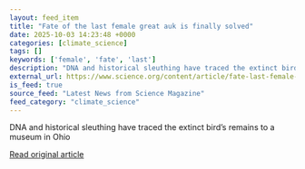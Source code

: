 ```yaml
---
layout: feed_item
title: "Fate of the last female great auk is finally solved"
date: 2025-10-03 14:23:48 +0000
categories: [climate_science]
tags: []
keywords: ['female', 'fate', 'last']
description: "DNA and historical sleuthing have traced the extinct bird’s remains to a museum in Ohio"
external_url: https://www.science.org/content/article/fate-last-female-great-auk-finally-solved
is_feed: true
source_feed: "Latest News from Science Magazine"
feed_category: "climate_science"
---
```


DNA and historical sleuthing have traced the extinct bird’s remains to a museum in Ohio

[Read original article](https://www.science.org/content/article/fate-last-female-great-auk-finally-solved)
